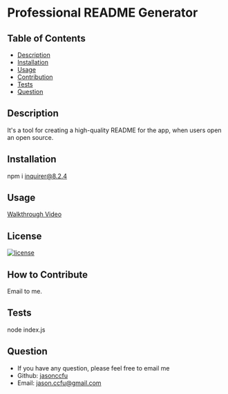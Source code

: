 # Professional README Generator
  
## Table of Contents 
- [Description](#description)
- [Installation](#installation)
- [Usage](#usage)
- [Contribution](#how)
- [Tests](#tests)
- [Question](#question)

## Description
It's a tool for creating a high-quality README for the app, when users open an open source.

## Installation
npm i inquirer@8.2.4

## Usage
[Walkthrough Video](https://watch.screencastify.com/v/DGb4sxwvFNVD2JEVtTP0)

## License
[![license](https://img.shields.io/badge/license-MIT-blue)](https://shields.io)

## How to Contribute
Email to me.

## Tests
node index.js

## Question
- If you have any question, please feel free to email me
- Github: [jasonccfu](https://github.com/jasonccfu)
- Email: jason.ccfu@gmail.com 
